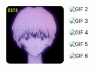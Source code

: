 <style>
  .collage {
    column-count: 3;
    column-gap: 15px;
    max-width: 1000px;
    margin: 0 auto;
  }

  .collage img {
    width: 100%;
    margin-bottom: 15px;
    border-radius: 10px;
    display: block;
  }

  @media (max-width: 768px) {
    .collage {
      column-count: 2;
    }
  }

  @media (max-width: 480px) {
    .collage {
      column-count: 1;
    }
  }
</style>

<div class="collage">
  <img src="download.gif" alt="GIF 1">
  <img src="gif2.gif" alt="GIF 2">
  <img src="gif3.gif" alt="GIF 3">
  <img src="gif4.gif" alt="GIF 4">
  <img src="gif5.gif" alt="GIF 5">
  <img src="gif6.gif" alt="GIF 6">
</div>










